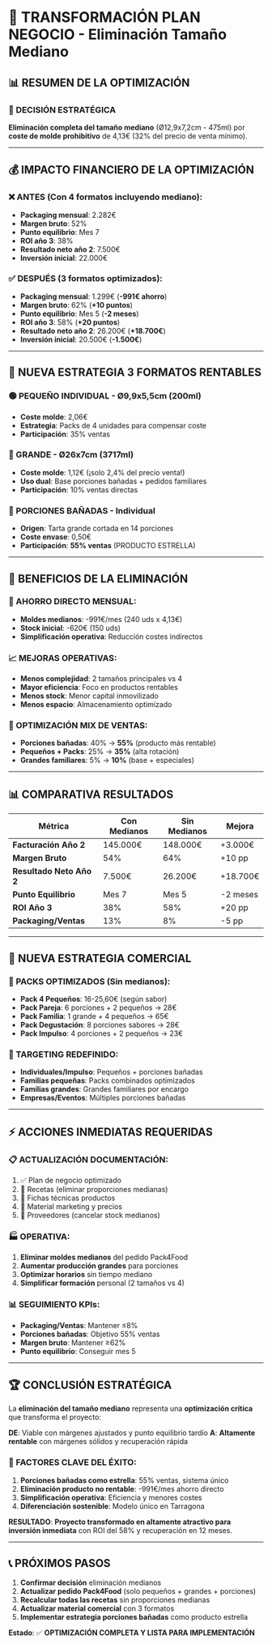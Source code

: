 # 🚀 TRANSFORMACIÓN PLAN NEGOCIO - Eliminación Tamaño Mediano

## 📊 **RESUMEN DE LA OPTIMIZACIÓN**

### **🎯 DECISIÓN ESTRATÉGICA**
**Eliminación completa del tamaño mediano** (Ø12,9x7,2cm - 475ml) por **coste de molde prohibitivo** de 4,13€ (32% del precio de venta mínimo).

---

## 💰 **IMPACTO FINANCIERO DE LA OPTIMIZACIÓN**

### **❌ ANTES (Con 4 formatos incluyendo mediano):**
- **Packaging mensual**: 2.282€
- **Margen bruto**: 52%
- **Punto equilibrio**: Mes 7
- **ROI año 3**: 38%
- **Resultado neto año 2**: 7.500€
- **Inversión inicial**: 22.000€

### **✅ DESPUÉS (3 formatos optimizados):**
- **Packaging mensual**: 1.299€ (**-991€ ahorro**)
- **Margen bruto**: 62% (**+10 puntos**)
- **Punto equilibrio**: Mes 5 (**-2 meses**)
- **ROI año 3**: 58% (**+20 puntos**)
- **Resultado neto año 2**: 26.200€ (**+18.700€**)
- **Inversión inicial**: 20.500€ (**-1.500€**)

---

## 📐 **NUEVA ESTRATEGIA 3 FORMATOS RENTABLES**

### **🟢 PEQUEÑO INDIVIDUAL - Ø9,9x5,5cm (200ml)**
- **Coste molde**: 2,06€
- **Estrategia**: Packs de 4 unidades para compensar coste
- **Participación**: 35% ventas

### **🔴 GRANDE - Ø26x7cm (3717ml)**
- **Coste molde**: 1,12€ (¡solo 2,4% del precio venta!)
- **Uso dual**: Base porciones bañadas + pedidos familiares
- **Participación**: 10% ventas directas

### **🍰 PORCIONES BAÑADAS - Individual**
- **Origen**: Tarta grande cortada en 14 porciones
- **Coste envase**: 0,50€
- **Participación**: **55% ventas** (PRODUCTO ESTRELLA)

---

## 🎯 **BENEFICIOS DE LA ELIMINACIÓN**

### **💸 AHORRO DIRECTO MENSUAL:**
- **Moldes medianos**: -991€/mes (240 uds x 4,13€)
- **Stock inicial**: -620€ (150 uds)
- **Simplificación operativa**: Reducción costes indirectos

### **📈 MEJORAS OPERATIVAS:**
- **Menos complejidad**: 2 tamaños principales vs 4
- **Mayor eficiencia**: Foco en productos rentables
- **Menos stock**: Menor capital inmovilizado
- **Menos espacio**: Almacenamiento optimizado

### **🎨 OPTIMIZACIÓN MIX DE VENTAS:**
- **Porciones bañadas**: 40% → **55%** (producto más rentable)
- **Pequeños + Packs**: 25% → **35%** (alta rotación)
- **Grandes familiares**: 5% → **10%** (base + especiales)

---

## 📊 **COMPARATIVA RESULTADOS**

| Métrica | Con Medianos | Sin Medianos | Mejora |
|---------|-------------|-------------|--------|
| **Facturación Año 2** | 145.000€ | 148.000€ | +3.000€ |
| **Margen Bruto** | 54% | 64% | +10 pp |
| **Resultado Neto Año 2** | 7.500€ | 26.200€ | +18.700€ |
| **Punto Equilibrio** | Mes 7 | Mes 5 | -2 meses |
| **ROI Año 3** | 38% | 58% | +20 pp |
| **Packaging/Ventas** | 13% | 8% | -5 pp |

---

## 🚦 **NUEVA ESTRATEGIA COMERCIAL**

### **🎁 PACKS OPTIMIZADOS (Sin medianos):**
- **Pack 4 Pequeños**: 16-25,60€ (según sabor)
- **Pack Pareja**: 6 porciones + 2 pequeños → 28€
- **Pack Familia**: 1 grande + 4 pequeños → 65€
- **Pack Degustación**: 8 porciones sabores → 28€
- **Pack Impulso**: 4 porciones + 2 pequeños → 23€

### **🎯 TARGETING REDEFINIDO:**
- **Individuales/Impulso**: Pequeños + porciones bañadas
- **Familias pequeñas**: Packs combinados optimizados
- **Familias grandes**: Grandes familiares por encargo
- **Empresas/Eventos**: Múltiples porciones bañadas

---

## ⚡ **ACCIONES INMEDIATAS REQUERIDAS**

### **📋 ACTUALIZACIÓN DOCUMENTACIÓN:**
1. ✅ Plan de negocio optimizado
2. 🔄 Recetas (eliminar proporciones medianas)
3. 🔄 Fichas técnicas productos
4. 🔄 Material marketing y precios
5. 🔄 Proveedores (cancelar stock medianos)

### **🏭 OPERATIVA:**
1. **Eliminar moldes medianos** del pedido Pack4Food
2. **Aumentar producción grandes** para porciones
3. **Optimizar horarios** sin tiempo mediano
4. **Simplificar formación** personal (2 tamaños vs 4)

### **📊 SEGUIMIENTO KPIs:**
- **Packaging/Ventas**: Mantener ≤8%
- **Porciones bañadas**: Objetivo 55% ventas
- **Margen bruto**: Mantener ≥62%
- **Punto equilibrio**: Conseguir mes 5

---

## 🏆 **CONCLUSIÓN ESTRATÉGICA**

La **eliminación del tamaño mediano** representa una **optimización crítica** que transforma el proyecto:

**DE**: Viable con márgenes ajustados y punto equilibrio tardío
**A**: **Altamente rentable** con márgenes sólidos y recuperación rápida

### **🎯 FACTORES CLAVE DEL ÉXITO:**
1. **Porciones bañadas como estrella**: 55% ventas, sistema único
2. **Eliminación producto no rentable**: -991€/mes ahorro directo
3. **Simplificación operativa**: Eficiencia y menores costes
4. **Diferenciación sostenible**: Modelo único en Tarragona

**RESULTADO**: **Proyecto transformado en altamente atractivo para inversión inmediata** con ROI del 58% y recuperación en 12 meses.

---

## 📞 **PRÓXIMOS PASOS**

1. **Confirmar decisión** eliminación medianos
2. **Actualizar pedido Pack4Food** (solo pequeños + grandes + porciones)
3. **Recalcular todas las recetas** sin proporciones medianas
4. **Actualizar material comercial** con 3 formatos
5. **Implementar estrategia porciones bañadas** como producto estrella

**Estado**: ✅ **OPTIMIZACIÓN COMPLETA Y LISTA PARA IMPLEMENTACIÓN**